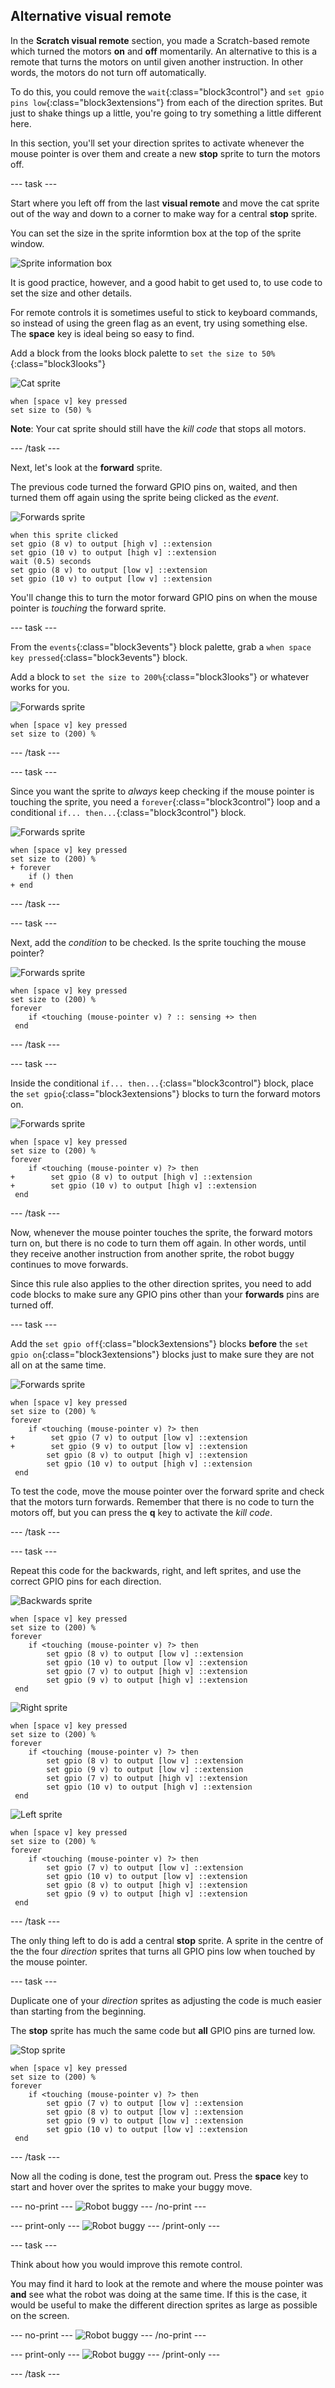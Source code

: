 ## Alternative visual remote

In the **Scratch visual remote** section, you made a Scratch-based remote which turned the motors **on** and **off** momentarily. An alternative to this is a remote that turns the motors on until given another instruction. In other words, the motors do not turn off automatically.

To do this, you could remove the `wait`{:class="block3control"} and `set gpio pins low`{:class="block3extensions"} from each of the direction sprites. But just to shake things up a little, you're going to try something a little different here.

In this section, you'll set your direction sprites to activate whenever the mouse pointer is over them and create a new **stop** sprite to turn the motors off.

--- task ---

Start where you left off from the last **visual remote** and move the cat sprite out of the way and down to a corner to make way for a central **stop** sprite.

You can set the size in the sprite informtion box at the top of the sprite window.

![Sprite information box](images/altVisualRemote_spriteInformation.png)

It is good practice, however, and a good habit to get used to, to use code to set the size and other details.

For remote controls it is sometimes useful to stick to keyboard commands, so instead of using the green flag as an event, try using something else. The **space** key is ideal being so easy to find.

Add a block from the looks block palette to `set the size to 50%`{:class="block3looks"}

![Cat sprite](images/spriteIcon_cat.png)

```blocks3
when [space v] key pressed
set size to (50) %
```

**Note**: Your cat sprite should still have the _kill code_ that stops all motors.

--- /task ---

Next, let's look at the **forward** sprite.

The previous code turned the forward GPIO pins on, waited, and then turned them off again using the sprite being clicked as the _event_.

![Forwards sprite](images/spriteIcon_forwards.png)

```blocks3
when this sprite clicked
set gpio (8 v) to output [high v] ::extension
set gpio (10 v) to output [high v] ::extension
wait (0.5) seconds
set gpio (8 v) to output [low v] ::extension
set gpio (10 v) to output [low v] ::extension

```

You'll change this to turn the motor forward GPIO pins on when the mouse pointer is _touching_ the forward sprite.

--- task ---

From the `events`{:class="block3events"} block palette, grab a `when space key pressed`{:class="block3events"} block.

Add a block to `set the size to 200%`{:class="block3looks"} or whatever works for you.

![Forwards sprite](images/spriteIcon_forwards.png)

```blocks3
when [space v] key pressed
set size to (200) %
```

--- /task ---

--- task ---

Since you want the sprite to _always_ keep checking if the mouse pointer is touching the sprite, you need a `forever`{:class="block3control"} loop and a conditional `if... then...`{:class="block3control"} block.

![Forwards sprite](images/spriteIcon_forwards.png)

```blocks3
when [space v] key pressed
set size to (200) %
+ forever
    if () then
+ end
```

--- /task ---

--- task ---

Next, add the _condition_ to be checked. Is the sprite touching the mouse pointer?

![Forwards sprite](images/spriteIcon_forwards.png)

```blocks3
when [space v] key pressed
set size to (200) %
forever
    if <touching (mouse-pointer v) ? :: sensing +> then    
 end
```

--- /task ---

--- task ---

Inside the conditional `if... then...`{:class="block3control"} block, place the `set gpio`{:class="block3extensions"} blocks to turn the forward motors on.

![Forwards sprite](images/spriteIcon_forwards.png)

```blocks3
when [space v] key pressed
set size to (200) %
forever
    if <touching (mouse-pointer v) ?> then
+        set gpio (8 v) to output [high v] ::extension
+        set gpio (10 v) to output [high v] ::extension
 end
```

--- /task ---

Now, whenever the mouse pointer touches the sprite, the forward motors turn on, but there is no code to turn them off again. In other words, until they receive another instruction from another sprite, the robot buggy continues to move forwards.

Since this rule also applies to the other direction sprites, you need to add code blocks to make sure any GPIO pins other than your **forwards** pins are turned off.

--- task ---

Add the `set gpio off`{:class="block3extensions"} blocks **before** the `set gpio on`{:class="block3extensions"} blocks just to make sure they are not all on at the same time.

![Forwards sprite](images/spriteIcon_forwards.png)

```blocks3
when [space v] key pressed
set size to (200) %
forever
    if <touching (mouse-pointer v) ?> then
+        set gpio (7 v) to output [low v] ::extension
+        set gpio (9 v) to output [low v] ::extension
        set gpio (8 v) to output [high v] ::extension
        set gpio (10 v) to output [high v] ::extension
 end
```

To test the code, move the mouse pointer over the forward sprite and check that the motors turn forwards. Remember that there is no code to turn the motors off, but you can press the **q** key to activate the _kill code_.

--- /task ---

--- task ---

Repeat this code for the backwards, right, and left sprites, and use the correct GPIO pins for each direction.

![Backwards sprite](images/spriteIcon_backwards.png)

```blocks3
when [space v] key pressed
set size to (200) %
forever
    if <touching (mouse-pointer v) ?> then
        set gpio (8 v) to output [low v] ::extension
        set gpio (10 v) to output [low v] ::extension
        set gpio (7 v) to output [high v] ::extension
        set gpio (9 v) to output [high v] ::extension
 end
```

![Right sprite](images/spriteIcon_right.png)

```blocks3
when [space v] key pressed
set size to (200) %
forever
    if <touching (mouse-pointer v) ?> then
        set gpio (8 v) to output [low v] ::extension
        set gpio (9 v) to output [low v] ::extension
        set gpio (7 v) to output [high v] ::extension
        set gpio (10 v) to output [high v] ::extension
 end
```

![Left sprite](images/spriteIcon_left.png)

```blocks3
when [space v] key pressed
set size to (200) %
forever
    if <touching (mouse-pointer v) ?> then
        set gpio (7 v) to output [low v] ::extension
        set gpio (10 v) to output [low v] ::extension
        set gpio (8 v) to output [high v] ::extension
        set gpio (9 v) to output [high v] ::extension
 end
```

--- /task ---

The only thing left to do is add a central **stop** sprite. A sprite in the centre of the the four _direction_ sprites that turns all GPIO pins low when touched by the mouse pointer.

--- task ---

Duplicate one of your _direction_ sprites as adjusting the code is much easier than starting from the beginning.

The **stop** sprite has much the same code but **all** GPIO pins are turned low.

![Stop sprite](images/spriteIcon_stop.png)

```blocks3
when [space v] key pressed
set size to (200) %
forever
    if <touching (mouse-pointer v) ?> then
        set gpio (7 v) to output [low v] ::extension
        set gpio (8 v) to output [low v] ::extension
        set gpio (9 v) to output [low v] ::extension
        set gpio (10 v) to output [low v] ::extension
 end
```

--- /task ---

Now all the coding is done, test the program out. Press the **space** key to start and hover over the sprites to make your buggy move.

--- no-print ---
![Robot buggy](images/altVisualRemote_gameplay.gif)
--- /no-print ---

--- print-only ---
![Robot buggy](images/altVisualRemote_gameplay.png)
--- /print-only ---

--- task ---

Think about how you would improve this remote control.

You may find it hard to look at the remote and where the mouse pointer was **and** see what the robot was doing at the same time. If this is the case, it would be useful to make the different direction sprites as large as possible on the screen.

--- no-print ---
![Robot buggy](images/altVisualRemote_gameplay2.gif)
--- /no-print ---

--- print-only ---
![Robot buggy](images/altVisualRemote_gameplay2.png)
--- /print-only ---

--- /task ---



